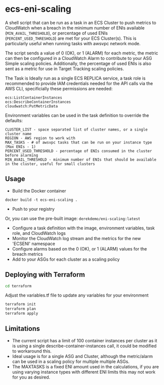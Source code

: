 # ecs-eni-scaling

A shell script that can be run as a task in an ECS Cluster to push metrics to CloudWatch when a breach in the minimum number of ENIs available (`MIN_AVAIL_THRESHOLD`), or percentage of used ENIs (`PERCENT_USED_THRESHOLD`) are met for your ECS Cluster(s). This is particularly useful when running tasks with awsvpc network mode.

The script sends a value of 0 (OK), or 1 (ALARM) for each metric, the metric can then be configured in a CloudWatch Alarm to contribute to your ASG Simple scaling policies. Additionally, the percentage of used ENIs is also sent as a metric for use in Target Tracking scaling policies.

The Task is Ideally run as a single ECS REPLICA service, a task role is recommended to provide IAM credentials needed for the API calls via the AWS CLI, specificially these permissions are needed:

```
ecs:ListContainerInstances
ecs:DescribeContainerInstances
cloudwatch:PutMetricData
```

Environment variables can be used in the task definition to override the defaults:

```
CLUSTER_LIST - space separated list of cluster names, or a single cluster name
REGION - AWS region to work with
MAX_TASKS - # of awsvpc tasks that can be run on your instance type (Max ENIs - 1) 
PERCENT_USED_THRESHOLD - percentage of ENIs consumed in the cluster before alarming
MIN_AVAIL_THRESHOLD - minimum number of ENIs that should be available in the cluster, useful for small clusters
```

## Usage

* Build the Docker container

`docker build -t ecs-eni-scaling .`

* Push to your registry

Or, you can use the pre-built image: `derekdemo/eni-scaling:latest`

* Configure a task definition with the image, environment variables, task role, and CloudWatch logs
* Monitor the CloudWatch log stream and the metrics for the new 'ECSENI' namespace
* Configure alarms based on the 0 (OK), or 1 (ALARM) values for the breach metrics
* Add to your ASGs for each cluster as a scaling policy

## Deploying with Terraform

```bash
cd terraform
```

Adjust the variables.tf file to update any variables for your environment

```bash
terraform init
terraform plan
terraform apply
```

## Limitations

* The current script has a limit of 100 container instances per cluster as it is using a single describe-container-instances call, it could be modified to workaround this.
* Ideal usage is for a single ASG and Cluster, although the metric/alarm can be used in a scaling policy for multiple multiple ASGs.
* The MAXTASKS is a fixed ENI amount used in the calculations, if you are using varying instance types with different ENI limits this may not work for you as desired.